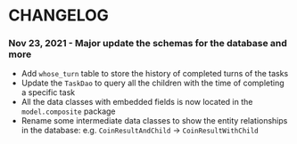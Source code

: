 # CHANGELOG

### Nov 23, 2021 - Major update the schemas for the database and more

- Add `whose_turn` table to store the history of completed turns of the tasks
- Update the `TaskDao` to query all the children with the time of completing a specific task
- All the data classes with embedded fields is now located in the `model.composite` package
- Rename some intermediate data classes to show the entity relationships in the database: e.g. `CoinResultAndChild` → `CoinResultWithChild`
